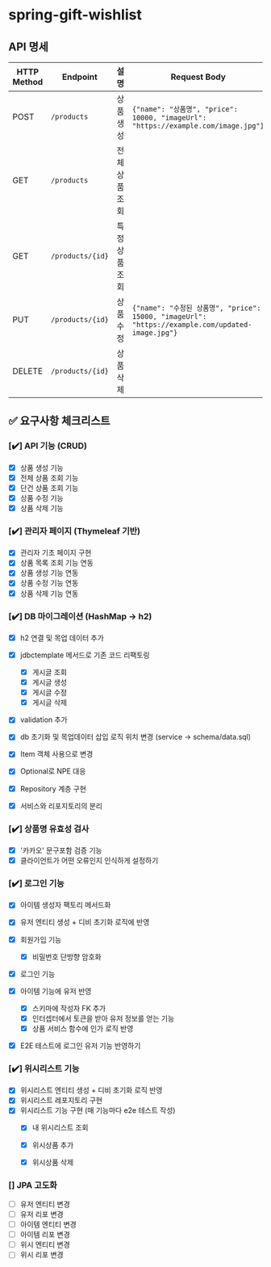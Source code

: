 # spring-gift-wishlist

## API 명세

| HTTP Method | Endpoint         | 설명             | Request Body | Response  |
|-------------|------------------|----------------|-----------|-----------|
| POST | `/products`      | 상품 생성          | `{"name": "상품명", "price": 10000, "imageUrl": "https://example.com/image.jpg"}` | 생성된 상품 id |
| GET | `/products`      | 전체 상품 조회       |  | 상품 목록     |
| GET | `/products/{id}` | 특정 상품 조회       |  | 상품 상세 정보  |
| PUT | `/products/{id}` | 상품 수정          | `{"name": "수정된 상품명", "price": 15000, "imageUrl": "https://example.com/updated-image.jpg"}` | 수정된 상품 정보 |
| DELETE | `/products/{id}` | 상품 삭제          |  | 삭제 완료 메시지 |

## ✅ 요구사항 체크리스트

### [✔️] API 기능 (CRUD)
- [X] 상품 생성 기능
- [X] 전체 상품 조회 기능
- [X] 단건 상품 조회 기능
- [X] 상품 수정 기능
- [X] 상품 삭제 기능

### [✔️] 관리자 페이지 (Thymeleaf 기반)
- [X] 관리자 기초 페이지 구현
- [X] 상품 목록 조회 기능 연동
- [X] 상품 생성 기능 연동
- [X] 상품 수정 기능 연동
- [X] 상품 삭제 기능 연동

### [✔️] DB 마이그레이션 (HashMap -> h2)
- [X] h2 연결 및 목업 데이터 추가
- [X] jdbctemplate 메서드로 기존 코드 리팩토링
    - [X] 게시글 조회
    - [X] 게시글 생성
    - [X] 게시글 수정
    - [X] 게시글 삭제
- [X] validation 추가
- [X] db 초기화 및 목업데이터 삽입 로직 위치 변경 (service -> schema/data.sql)
- [X] Item 객체 사용으로 변경
- [X] Optional로 NPE 대응
- [X] Repository 계층 구현
- [X] 서비스와 리포지토리의 분리


### [✔️] 상품명 유효성 검사
- [X] '카카오' 문구포함 검증 기능
- [X] 클라이언트가 어떤 오류인지 인식하게 설정하기

### [✔️] 로그인 기능
- [X] 아이템 생성자 팩토리 메서드화
- [X] 유저 엔티티 생성 + 디비 초기화 로직에 반영
- [X] 회원가입 기능
  - [X] 비밀번호 단방향 암호화
- [X] 로그인 기능
- [X] 아이템 기능에 유저 반영
    - [X] 스키마에 작성자 FK 추가
    - [X] 인터셉터에서 토큰을 받아 유저 정보를 얻는 기능
    - [X] 상품 서비스 함수에 인가 로직 반영
- [X] E2E 테스트에 로그인 유저 기능 반영하기


### [✔️] 위시리스트 기능
- [X] 위시리스트 엔티티 생성 + 디비 초기화 로직 반영
- [X] 위시리스트 레포지토리 구현
- [X] 위시리스트 기능 구현 (매 기능마다 e2e 테스트 작성)
  - [X] 내 위시리스트 조회
  - [X] 위시상품 추가
  - [X] 위시상품 삭제


### [] JPA 고도화
- [ ] 유저 엔티티 변경
- [ ] 유저 리포 변경
- [ ] 아이템 엔티티 변경
- [ ] 아이템 리포 변경
- [ ] 위시 엔티티 변경
- [ ] 위시 리포 변경

